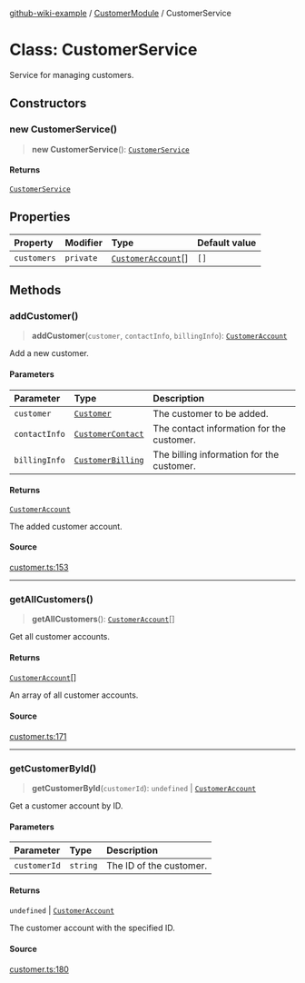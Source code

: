 [github-wiki-example](../wiki/Home) / [CustomerModule](../wiki/CustomerModule) / CustomerService

# Class: CustomerService

Service for managing customers.

## Constructors

### new CustomerService()

> **new CustomerService**(): [`CustomerService`](../wiki/CustomerModule.Class.CustomerService)

#### Returns

[`CustomerService`](../wiki/CustomerModule.Class.CustomerService)

## Properties

| Property | Modifier | Type | Default value |
| :------ | :------ | :------ | :------ |
| `customers` | `private` | [`CustomerAccount`](../wiki/CustomerModule.Class.CustomerAccount)[] | `[]` |

## Methods

### addCustomer()

> **addCustomer**(`customer`, `contactInfo`, `billingInfo`): [`CustomerAccount`](../wiki/CustomerModule.Class.CustomerAccount)

Add a new customer.

#### Parameters

| Parameter | Type | Description |
| :------ | :------ | :------ |
| `customer` | [`Customer`](../wiki/CustomerModule.Interface.Customer) | The customer to be added. |
| `contactInfo` | [`CustomerContact`](../wiki/CustomerModule.Interface.CustomerContact) | The contact information for the customer. |
| `billingInfo` | [`CustomerBilling`](../wiki/CustomerModule.Interface.CustomerBilling) | The billing information for the customer. |

#### Returns

[`CustomerAccount`](../wiki/CustomerModule.Class.CustomerAccount)

The added customer account.

#### Source

[customer.ts:153](https://github.com/tgreyuk/typedoc-plugin-markdown-examples/blob/f6ee18b4865e847a5ae81e3c3d7c2ce83ab384d7/examples/src/customer.ts#L153)

***

### getAllCustomers()

> **getAllCustomers**(): [`CustomerAccount`](../wiki/CustomerModule.Class.CustomerAccount)[]

Get all customer accounts.

#### Returns

[`CustomerAccount`](../wiki/CustomerModule.Class.CustomerAccount)[]

An array of all customer accounts.

#### Source

[customer.ts:171](https://github.com/tgreyuk/typedoc-plugin-markdown-examples/blob/f6ee18b4865e847a5ae81e3c3d7c2ce83ab384d7/examples/src/customer.ts#L171)

***

### getCustomerById()

> **getCustomerById**(`customerId`): `undefined` \| [`CustomerAccount`](../wiki/CustomerModule.Class.CustomerAccount)

Get a customer account by ID.

#### Parameters

| Parameter | Type | Description |
| :------ | :------ | :------ |
| `customerId` | `string` | The ID of the customer. |

#### Returns

`undefined` \| [`CustomerAccount`](../wiki/CustomerModule.Class.CustomerAccount)

The customer account with the specified ID.

#### Source

[customer.ts:180](https://github.com/tgreyuk/typedoc-plugin-markdown-examples/blob/f6ee18b4865e847a5ae81e3c3d7c2ce83ab384d7/examples/src/customer.ts#L180)
